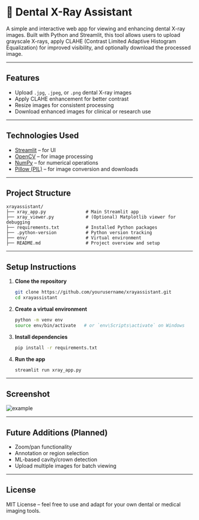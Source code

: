 

# 🦷 Dental X-Ray Assistant

A simple and interactive web app for viewing and enhancing dental X-ray images. Built with Python and Streamlit, this tool allows users to upload grayscale X-rays, apply CLAHE (Contrast Limited Adaptive Histogram Equalization) for improved visibility, and optionally download the processed image.

---

## Features

- Upload `.jpg`, `.jpeg`, or `.png` dental X-ray images
- Apply CLAHE enhancement for better contrast
- Resize images for consistent processing
- Download enhanced images for clinical or research use

---

## Technologies Used

- [Streamlit](https://streamlit.io/) – for UI
- [OpenCV](https://opencv.org/) – for image processing
- [NumPy](https://numpy.org/) – for numerical operations
- [Pillow (PIL)](https://python-pillow.org/) – for image conversion and downloads

---

## Project Structure

```
xrayassistant/
├── xray_app.py               # Main Streamlit app
├── xray_viewer.py            # (Optional) Matplotlib viewer for debugging
├── requirements.txt          # Installed Python packages
├── .python-version           # Python version tracking
├── env/                      # Virtual environment
├── README.md                 # Project overview and setup
```

---

## Setup Instructions

1. **Clone the repository**
   ```bash
   git clone https://github.com/yourusername/xrayassistant.git
   cd xrayassistant
   ```

2. **Create a virtual environment**
   ```bash
   python -m venv env
   source env/bin/activate   # or `env\Scripts\activate` on Windows
   ```

3. **Install dependencies**
   ```bash
   pip install -r requirements.txt
   ```

4. **Run the app**
   ```bash
   streamlit run xray_app.py
   ```

---

## Screenshot

![example](assets/example_output.png)

---

## Future Additions (Planned)
- Zoom/pan functionality
- Annotation or region selection
- ML-based cavity/crown detection
- Upload multiple images for batch viewing

---

## License

MIT License – feel free to use and adapt for your own dental or medical imaging tools.